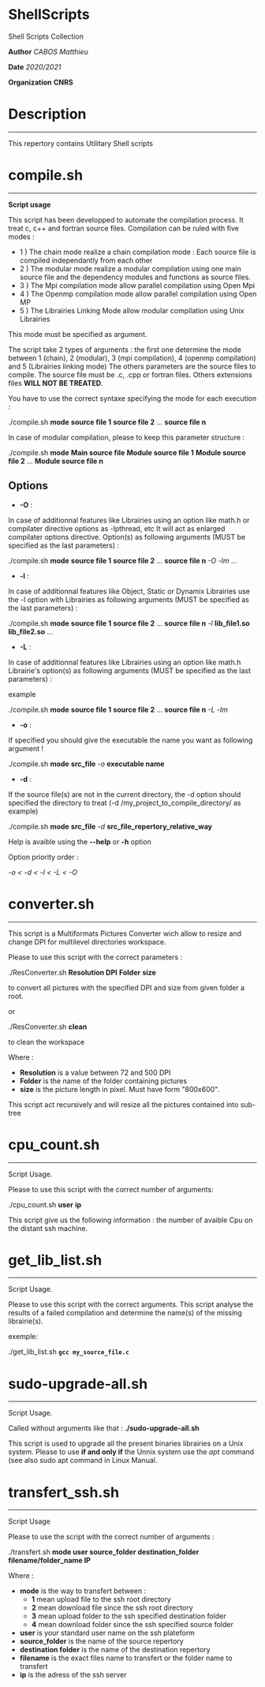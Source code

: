 # ShellScripts
Shell Scripts Collection

**Author** *CABOS Matthieu*

**Date**  *2020/2021*

**Organization** **CNRS**

# Description
-------------

This repertory contains Utilitary Shell scripts

# compile.sh
------------

**Script usage**

This script has been developped to automate the compilation process.
It treat c, c++ and fortran source files. Compilation can be ruled with five modes :

* 1 ) The chain mode realize a chain compilation mode : Each source file is 
compiled independantly from each other
* 2 ) The modular mode realize a modular compilation using one main source file 
and the dependency modules and functions as source files.
* 3 ) The Mpi compilation mode allow parallel compilation using Open Mpi
* 4 ) The Openmp compilation mode allow parallel compilation using Open MP
* 5 ) The Librairies Linking Mode allow modular compilation using Unix Librairies

This mode must be specified as argument.

The script take 2 types of arguments : the first one determine the mode between 
1 (chain),  2 (modular), 3 (mpi compilation), 4 (openmp compilation) and 5 (Librairies linking mode)
The others parameters are the source files to compile.
The source file must be .c, .cpp or fortran files. 
Others extensions files **WILL NOT BE TREATED**.

You have to use the correct syntaxe specifying the mode for each execution :

./compile.sh **mode** **source file 1** **source file 2** ... **source file n**

In case of modular compilation, please to keep this parameter structure :

./compile.sh **mode** **Main source file** **Module source file 1** **Module source file 2** ... **Module source file n**

Options
-------

* **-O** : 

In case of additionnal features like Librairies using an option like math.h or compilater directive
options as -lpthread, etc
It will act as enlarged compilater options directive.
Option(s) as following arguments (MUST be specified as the last parameters) :

./compile.sh **mode** **source file 1** **source file 2** ... **source file n** *-O* *-lm* ...
	
* **-l** :

In case of additionnal features like Object, Static or Dynamix Librairies use the -l option with
Librairies as following arguments (MUST be specified as the last parameters) :

./compile.sh **mode** **source file 1** **source file 2** ... **source file n** *-l* **lib_file1.so** **lib_file2.so** ... 

* **-L** : 

In case of additionnal features like Librairies using an option like math.h
Librairie's option(s) as following arguments (MUST be specified as the last parameters) :

example

./compile.sh **mode** **source file 1** **source file 2** ... **source file n** *-L* *-lm*

* **-o** : 

If specified you should give the executable the name you want as following argument !

./compile.sh **mode** **src_file** *-o* **executable name**

* **-d** :

If the source file(s) are not in the current directory, the -d option should specified the directory to 
treat (-d /my_project_to_compile_directory/ as example)

./compile.sh **mode** **src_file** *-d* **src_file_repertory_relative_way**
	
 Help is avaible using the **--help** or **-h** option
 
 Option priority order :
  
 *-o < -d < -l < -L < -O*
	
	
# converter.sh
--------------
This script is a Multiformats Pictures Converter wich allow to resize and change DPI for multilevel directories workspace.
	
Please to use this script with the correct parameters :

./ResConverter.sh  **Resolution DPI**  **Folder**  **size**

to convert all pictures with the specified DPI and size from given folder a root.

or 

./ResConverter.sh **clean**

to clean the workspace

Where :
* **Resolution** is a value between 72 and 500 DPI
* **Folder** is the name of the folder containing pictures
* **size** is the picture length in pixel. Must have form "800x600".

This script act recursively and will resize all the pictures contained into sub-tree	

 
 # cpu_count.sh
 --------------
 
 Script Usage.
 
 Please to use this script with the correct number of arguments:
 
 ./cpu_count.sh **user** **ip**
 
 This script give us the following information : the number of avaible Cpu on the distant ssh machine.
 
 # get_lib_list.sh
 -----------------
 
 Script Usage.
 
 
Please to use this script with the correct arguments.
This script analyse the results of a failed compilation and determine the name(s) of the missing librairie(s).

exemple:

./get_lib_list.sh **`gcc my_source_file.c`**

# sudo-upgrade-all.sh
---------------------

Script Usage.

Called without arguments like that : **./sudo-upgrade-all.sh**

This script is used to upgrade all the present binaries librairies on a Unix system.
Please to use **if and only if** the Unnix system use the *apt* command (see also sudo apt command in Linux Manual.

 # transfert_ssh.sh
 ------------------
 
 Script Usage
 
 Please to use the script with the correct number of arguments :
 
./transfert.sh **mode user source_folder destination_folder filename/folder_name IP**

Where :
* **mode** is the way to transfert between :
	* **1** mean upload file to the ssh root directory
	* **2** mean download file since the ssh root directory
	* **3** mean upload folder to the ssh specified destination folder
	* **4** mean download folder since the ssh specified source folder
* **user** is your standard user name on the ssh plateform
* **source_folder** is the name of the source repertory
* **destination folder** is the name of the destination repertory
* **filename** is the exact files name to transfert or the folder name to transfert
* **ip** is the adress of the ssh server
